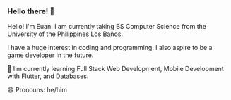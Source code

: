 ### Hello there! 👋

Hello! I'm Euan. I am currently taking BS Computer Science from the University of the Philippines Los Baños.

I have a huge interest in coding and programming. I also aspire to be a game developer in the future.

🌱 I’m currently learning Full Stack Web Development, Mobile Development with Flutter, and Databases.

😄 Pronouns: he/him

<!--
**u1tbmo/u1tbmo** is a ✨ _special_ ✨ repository because its `README.md` (this file) appears on your GitHub profile.

Here are some ideas to get you started:

- 🔭 I’m currently working on ...
- 🌱 I’m currently learning ...
- 👯 I’m looking to collaborate on ...
- 🤔 I’m looking for help with ...
- 💬 Ask me about ...
- 📫 How to reach me: ...
- 😄 Pronouns: ...
- ⚡ Fun fact: ...
-->

